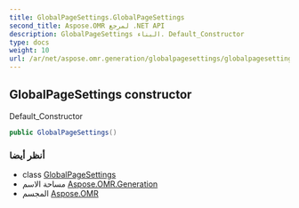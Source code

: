 ```yaml
---
title: GlobalPageSettings.GlobalPageSettings
second_title: Aspose.OMR لمرجع .NET API
description: GlobalPageSettings البناء. Default_Constructor
type: docs
weight: 10
url: /ar/net/aspose.omr.generation/globalpagesettings/globalpagesettings/
---
```

## GlobalPageSettings constructor

Default_Constructor

```csharp
public GlobalPageSettings()
```

### أنظر أيضا

* class [GlobalPageSettings](../)
* مساحة الاسم [Aspose.OMR.Generation](../../globalpagesettings/)
* المجسم [Aspose.OMR](../../../)


